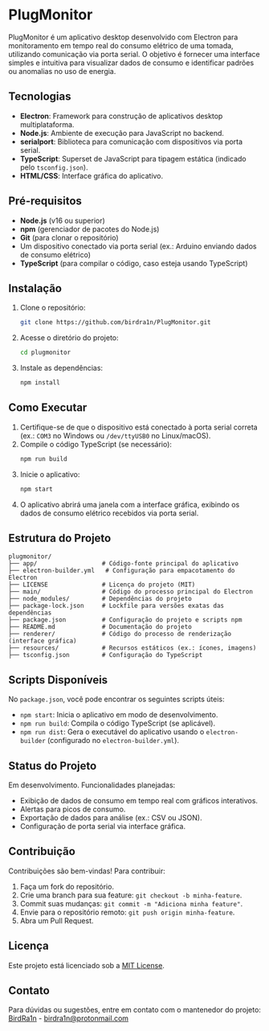 # PlugMonitor

PlugMonitor é um aplicativo desktop desenvolvido com Electron para monitoramento em tempo real do consumo elétrico de uma tomada, utilizando comunicação via porta serial. O objetivo é fornecer uma interface simples e intuitiva para visualizar dados de consumo e identificar padrões ou anomalias no uso de energia.

## Tecnologias

- **Electron**: Framework para construção de aplicativos desktop multiplataforma.
- **Node.js**: Ambiente de execução para JavaScript no backend.
- **serialport**: Biblioteca para comunicação com dispositivos via porta serial.
- **TypeScript**: Superset de JavaScript para tipagem estática (indicado pelo `tsconfig.json`).
- **HTML/CSS**: Interface gráfica do aplicativo.

## Pré-requisitos

- **Node.js** (v16 ou superior)
- **npm** (gerenciador de pacotes do Node.js)
- **Git** (para clonar o repositório)
- Um dispositivo conectado via porta serial (ex.: Arduino enviando dados de consumo elétrico)
- **TypeScript** (para compilar o código, caso esteja usando TypeScript)

## Instalação

1. Clone o repositório:
   ```bash
   git clone https://github.com/birdra1n/PlugMonitor.git
   ```
2. Acesse o diretório do projeto:
   ```bash
   cd plugmonitor
   ```
3. Instale as dependências:
   ```bash
   npm install
   ```

## Como Executar

1. Certifique-se de que o dispositivo está conectado à porta serial correta (ex.: `COM3` no Windows ou `/dev/ttyUSB0` no Linux/macOS).
2. Compile o código TypeScript (se necessário):
   ```bash
   npm run build
   ```
3. Inicie o aplicativo:
   ```bash
   npm start
   ```
4. O aplicativo abrirá uma janela com a interface gráfica, exibindo os dados de consumo elétrico recebidos via porta serial.

## Estrutura do Projeto

```
plugmonitor/
├── app/                  # Código-fonte principal do aplicativo
├── electron-builder.yml   # Configuração para empacotamento do Electron
├── LICENSE               # Licença do projeto (MIT)
├── main/                 # Código do processo principal do Electron
├── node_modules/         # Dependências do projeto
├── package-lock.json     # Lockfile para versões exatas das dependências
├── package.json          # Configuração do projeto e scripts npm
├── README.md             # Documentação do projeto
├── renderer/             # Código do processo de renderização (interface gráfica)
├── resources/            # Recursos estáticos (ex.: ícones, imagens)
├── tsconfig.json         # Configuração do TypeScript
```

## Scripts Disponíveis

No `package.json`, você pode encontrar os seguintes scripts úteis:
- `npm start`: Inicia o aplicativo em modo de desenvolvimento.
- `npm run build`: Compila o código TypeScript (se aplicável).
- `npm run dist`: Gera o executável do aplicativo usando o `electron-builder` (configurado no `electron-builder.yml`).

## Status do Projeto

Em desenvolvimento. Funcionalidades planejadas:
- Exibição de dados de consumo em tempo real com gráficos interativos.
- Alertas para picos de consumo.
- Exportação de dados para análise (ex.: CSV ou JSON).
- Configuração de porta serial via interface gráfica.

## Contribuição

Contribuições são bem-vindas! Para contribuir:
1. Faça um fork do repositório.
2. Crie uma branch para sua feature: `git checkout -b minha-feature`.
3. Commit suas mudanças: `git commit -m "Adiciona minha feature"`.
4. Envie para o repositório remoto: `git push origin minha-feature`.
5. Abra um Pull Request.

## Licença

Este projeto está licenciado sob a [MIT License](LICENSE).

## Contato

Para dúvidas ou sugestões, entre em contato com o mantenedor do projeto:  
[BirdRa1n](https://github.com/birdra1n) - [birdra1n@protonmail.com](mailto:birdra1n@protonmail.com)
